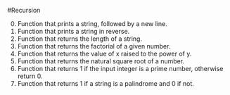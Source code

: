 #Recursion

0. Function that prints a string, followed by a new line.
1. Function that prints a string in reverse.
2. Function that returns the length of a string.
3. Function that returns the factorial of a given number.
4. Function that returns the value of x raised to the power of y.
5. Function that returns the natural square root of a number.
6. Function that returns 1 if the input integer is a prime number,
otherwise return 0.
7. Function that returns 1 if a string is a palindrome and 0 if not.
